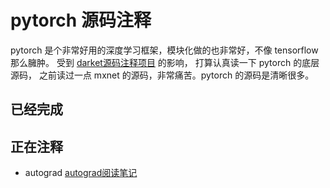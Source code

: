 # pytorch 源码注释

pytorch 是个非常好用的深度学习框架，模块化做的也非常好，不像 tensorflow 那么臃肿。  受到 [darket源码注释项目](https://github.com/hgpvision/darknet) 的影响， 打算认真读一下 pytorch 的底层源码， 之前读过一点 mxnet 的源码，非常痛苦。pytorch 的源码是清晰很多。

## 已经完成


## 正在注释

* autograd [autograd阅读笔记](torch/csrc/autograd/autograd阅读笔记.md)

